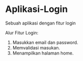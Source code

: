 # Aplikasi-Login
Sebuah aplikasi dengan fitur login

Alur Fitur Login:
1. Masukkan email dan password.
2. Memvalidasi masukan.
3. Menampilkan halaman home.
